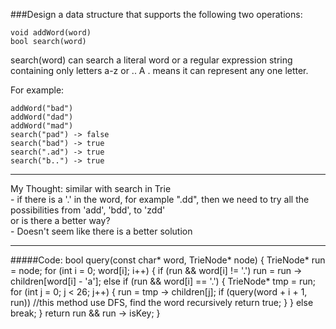 ###Design a data structure that supports the following two operations:

    void addWord(word)
    bool search(word)
     
search(word) can search a literal word or a regular expression string   
containing only letters a-z or .. A . means it can represent any one letter.

For example:

    addWord("bad")
    addWord("dad")
    addWord("mad")
    search("pad") -> false
    search("bad") -> true
    search(".ad") -> true
    search("b..") -> true

---
My Thought:
        similar with search in Trie   
        - if there is a '.' in the word, for example ".dd", then we need to try all the possibilities from 'add', 'bdd', to 'zdd'   
        or is there a better way?    
        - Doesn't seem like there is a better solution

---
#####Code:
        bool query(const char* word, TrieNode* node) {
            TrieNode* run = node;
                for (int i = 0; word[i]; i++) {
                    if (run && word[i] != '.')
                        run = run -> children[word[i] - 'a'];
                    else if (run && word[i] == '.') { 
                        TrieNode* tmp = run;
                        for (int j = 0; j < 26; j++) {
                            run = tmp -> children[j];
                            if (query(word + i + 1, run))  //this method use DFS, find the word recursively
                                 return true;
                        }
                    }
                    else break;
                }
            return run && run -> isKey; 
        }
        
